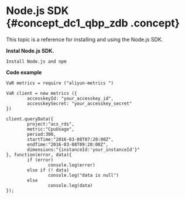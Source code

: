 # Node.js SDK {#concept_dc1_qbp_zdb .concept}

This topic is a reference for installing and using the Node.js SDK.

**Instal Node.js SDK.**

```
Install Node.js and npm
```

**Code example**

```
VaR metrics = require ("aliyun-metrics ")

VaR client = new metrics ({
        accesskeyId: "your_accesskey_id",
        accesskeySecret: "your_accesskey_secret"
})

client.queryData({
        project:"acs_rds",
        metric:"CpuUsage",
        period:300,
        startTime:"2016-03-08T07:20:00Z",
        endTime:"2016-03-08T09:20:00Z",
        dimensions:"{instanceId:'your_instanceId'}"
}, function(error, data){
        if (error)
                console.log(error)
        else if (! data)
                console.log("data is null")
        else
                console.log(data)
});
```

